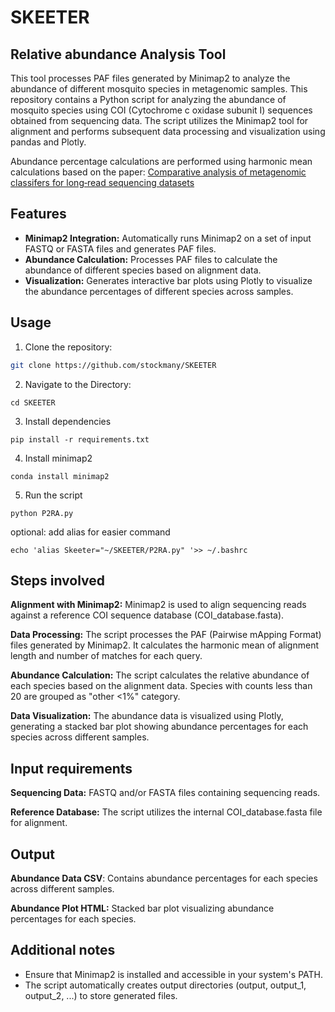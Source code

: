 # SKEETER

## Relative abundance Analysis Tool

This tool processes PAF files generated by Minimap2 to analyze the abundance of different mosquito species in metagenomic samples.
This repository contains a Python script for analyzing the abundance of mosquito species using COI (Cytochrome c oxidase subunit I) sequences obtained from sequencing data. 
The script utilizes the Minimap2 tool for alignment and performs subsequent data processing and visualization using pandas and Plotly.

Abundance percentage calculations are performed using harmonic mean calculations based on the paper: [Comparative analysis of metagenomic classifers for long‑read sequencing datasets](https://bmcbioinformatics.biomedcentral.com/articles/10.1186/s12859-024-05634-8)

## Features

- **Minimap2 Integration:** Automatically runs Minimap2 on a set of input FASTQ or FASTA files and generates PAF files.
- **Abundance Calculation:** Processes PAF files to calculate the abundance of different species based on alignment data.
- **Visualization:** Generates interactive bar plots using Plotly to visualize the abundance percentages of different species across samples.

## Usage

1. Clone the repository:

```bash
git clone https://github.com/stockmany/SKEETER
```

2. Navigate to the Directory:
```
cd SKEETER
```
3. Install dependencies
```
pip install -r requirements.txt
```
4. Install minimap2
```
conda install minimap2
```
5. Run the script
```
python P2RA.py
```

optional: add alias for easier command
```
echo 'alias Skeeter="~/SKEETER/P2RA.py" '>> ~/.bashrc
```

## Steps involved
**Alignment with Minimap2:**
Minimap2 is used to align sequencing reads against a reference COI sequence database (COI_database.fasta).

**Data Processing:**
The script processes the PAF (Pairwise mApping Format) files generated by Minimap2.
It calculates the harmonic mean of alignment length and number of matches for each query.

**Abundance Calculation:**
The script calculates the relative abundance of each species based on the alignment data.
Species with counts less than 20 are grouped as "other <1%" category.

**Data Visualization:**
The abundance data is visualized using Plotly, generating a stacked bar plot showing abundance percentages for each species across different samples.

## Input requirements
**Sequencing Data:** FASTQ and/or FASTA files containing sequencing reads.

**Reference Database:** The script utilizes the internal COI_database.fasta file for alignment.

## Output
**Abundance Data CSV**: Contains abundance percentages for each species across different samples.

**Abundance Plot HTML:** Stacked bar plot visualizing abundance percentages for each species.

## Additional notes
- Ensure that Minimap2 is installed and accessible in your system's PATH.
- The script automatically creates output directories (output, output_1, output_2, ...) to store generated files.
